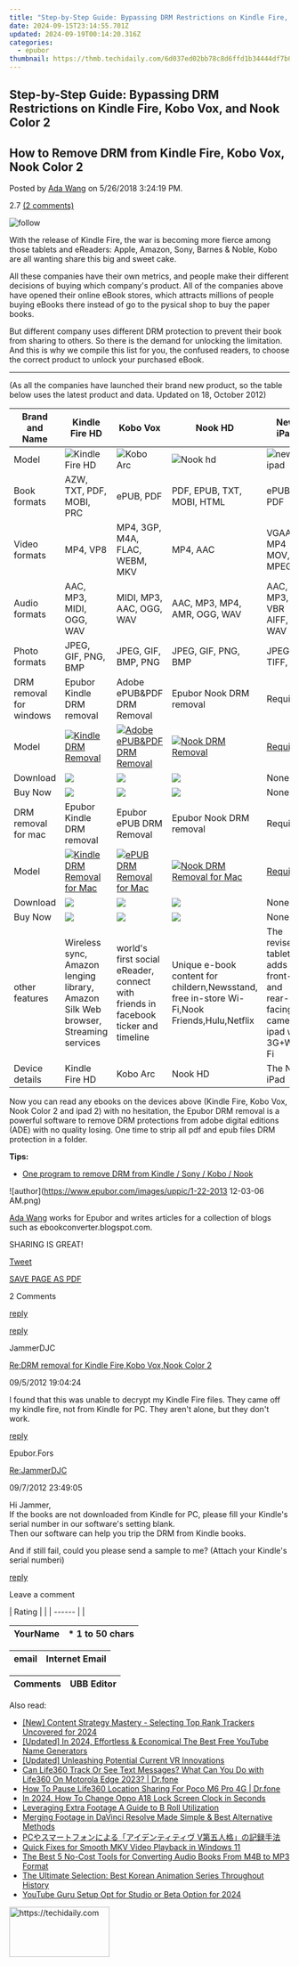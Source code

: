 ```yaml
---
title: "Step-by-Step Guide: Bypassing DRM Restrictions on Kindle Fire, Kobo Vox, and Nook Color 2"
date: 2024-09-15T23:14:55.701Z
updated: 2024-09-19T00:14:20.316Z
categories:
  - epubor
thumbnail: https://thmb.techidaily.com/6d037ed02bb78c8d6ffd1b34444df7b04ee29318597dde2ea49af183ae0562b3.png
---
```


## Step-by-Step Guide: Bypassing DRM Restrictions on Kindle Fire, Kobo Vox, and Nook Color 2

## How to Remove DRM from Kindle Fire, Kobo Vox, Nook Color 2

Posted by [Ada Wang](https://plus.google.com/+AdaWang/posts) on 5/26/2018 3:24:19 PM.

2.7 [(2 comments)](http://www.epubor.com/#comment-area) 

![follow](http://www.epubor.com/images/follow.png)

With the release of Kindle Fire, the war is becoming more fierce among those tablets and eReaders: Apple, Amazon, Sony, Barnes & Noble, Kobo are all wanting share this big and sweet cake.

All these companies have their own metrics, and people make their different decisions of buying which company's product. All of the companies above have opened their online eBook stores, which attracts millions of people buying eBooks there instead of go to the pysical shop to buy the paper books.

But different company uses different DRM protection to prevent their book from sharing to others. So there is the demand for unlocking the limitation. And this is why we compile this list for you, the confused readers, to choose the correct product to unlock your purchased eBook.

---

(As all the companies have launched their brand new product, so the table below uses the latest product and data. Updated on 18, October 2012)

| Brand and Name          | Kindle Fire HD                                                                                                                                                   | Kobo Vox                                                                                                                                                                                | Nook HD                                                                                                                                                  | New iPad                                                                   |
| ----------------------- | ---------------------------------------------------------------------------------------------------------------------------------------------------------------- | --------------------------------------------------------------------------------------------------------------------------------------------------------------------------------------- | -------------------------------------------------------------------------------------------------------------------------------------------------------- | -------------------------------------------------------------------------- |
| Model                   | ![Kindle Fire HD](https://www.epubor.com/images/kf-hd.jpg "Kindle Fire")                                                                                         | ![Kobo Arc](https://www.epubor.com/images/Kobo_Arc_610x682.jpg "Kobo Vox")                                                                                                              | ![Nook hd](https://www.epubor.com/images/nk-hd.png "Nook Color 2")                                                                                       | ![new ipad](https://www.epubor.com/images/neoipad.jpg "Apple ipad 2")      |
| Book formats            | AZW, TXT, PDF, MOBI, PRC                                                                                                                                         | ePUB, PDF                                                                                                                                                                               | PDF, EPUB, TXT, MOBI, HTML                                                                                                                               | ePUB, PDF                                                                  |
| Video formats           | MP4, VP8                                                                                                                                                         | MP4, 3GP, M4A, FLAC, WEBM, MKV                                                                                                                                                          | MP4, AAC                                                                                                                                                 | VGAA, MP4  MOV, MPEG                                                       |
| Audio formats           | AAC, MP3, MIDI, OGG, WAV                                                                                                                                         | MIDI, MP3, AAC, OGG, WAV                                                                                                                                                                | AAC, MP3, MP4, AMR, OGG, WAV                                                                                                                             | AAC, MP3, VBR AIFF, WAV                                                    |
| Photo formats           | JPEG, GIF, PNG, BMP                                                                                                                                              | JPEG, GIF, BMP, PNG                                                                                                                                                                     | JPEG, GIF, PNG, BMP                                                                                                                                      | JPEG, TIFF, GIF                                                            |
| DRM removal for windows | Epubor Kindle DRM removal                                                                                                                                        | Adobe ePUB&PDF DRM Removal                                                                                                                                                              | Epubor Nook DRM removal                                                                                                                                  | Requiem                                                                    |
| Model                   | [![Kindle DRM Removal](https://www.epubor.com/images/kindledrmremoval-box.jpg "kindle DRM Removal")](https://tools.techidaily.com/epubor/products/)             | [![Adobe ePUB&PDF DRM Removal](https://www.epubor.com/images/adobedrmremoval-box.jpg "Adboe ePUB&PDF DRM removal")](https://tools.techidaily.com/epubor/products/) | [![Nook DRM Removal](https://www.epubor.com/images/nook/NookDrmRemoval.jpg "Nook DRM Removal")](https://tools.techidaily.com/epubor/nook-drm-removal/)            | [Requiem](https://www.drmare.com/reviews/requiem-4-1-remove-drm.html)      |
| Download                | [![](https://www.epubor.com/images/guide-download-win.png)](http://download.epubor.com/kindledrmremoval.exe)                                                     | [![](https://www.epubor.com/images/guide-download-win.png)](http://download.epubor.com/adobedrmremoval.exe)                                                                             | [![](https://www.epubor.com/images/guide-download-win.png)](http://download.epubor.com/nookdrmremoval.exe)                                               | None                                                                       |
| Buy Now                 | [![](https://www.epubor.com/images/W/paypal.gif)](https://www.epubor.com/ultimate-order.htm#os%5FWin)                                                            | [![](https://www.epubor.com/images/W/paypal.gif)](https://www.epubor.com/ultimate-order.htm#os%5FWin)                                                                                   | [![](https://www.epubor.com/images/W/paypal.gif)](https://www.epubor.com/nook-drm-removal-order.htm)                                                     | None                                                                       |
| DRM removal for mac     | Epubor Kindle DRM removal                                                                                                                                        | Epubor ePUB DRM Removal                                                                                                                                                                 | Epubor Nook DRM removal                                                                                                                                  | Requiem                                                                    |
| Model                   | [![Kindle DRM Removal for Mac](https://www.epubor.com/images/Kindlemac.jpg "Kindle DRM Removal for Mac")](http://www.epubor.com/kindle-drm-removal-for-mac.html) | [![ePUB DRM Removal for Mac](https://www.epubor.com/images/epubmac.jpg "ePUB DRM Removal for Mac")](http://www.epubor.com/adobe-drm-removal-for-mac.html)                               | [![Nook DRM Removal for Mac](https://www.epubor.com/images/nookmac.jpg "Nook DRM Removal for Mac")](http://www.epubor.com/nook-drm-removal-for-mac.html) | [Requiem](https://www.drmare.com/reviews/requiem-4-1-remove-drm.html)      |
| Download                | [![](https://www.epubor.com/images/guide-download-mac.png)](http://download.epubor.com/kindledrmremoval.zip)                                                     | [![](https://www.epubor.com/images/guide-download-mac.png)](http://download.epubor.com/adobedrmremoval.zip)                                                                             | [![](https://www.epubor.com/images/guide-download-mac.png)](http://download.epubor.com/nookdrmremoval.zip)                                               | None                                                                       |
| Buy Now                 | [![](https://www.epubor.com/images/W/paypal.gif)](https://www.epubor.com/ultimate-order.htm#os%5FMac)                                                            | [![](https://www.epubor.com/images/W/paypal.gif)](https://www.epubor.com/ultimate-order.htm#os%5FMac)                                                                                   | [![](https://www.epubor.com/images/W/paypal.gif)](https://www.epubor.com/ultimate-order.htm#os%5FMac)                                                    | None                                                                       |
| other features          | Wireless sync, Amazon lenging library, Amazon Silk Web browser, Streaming services                                                                               | world's first social eReader, connect with friends in facebook ticker and timeline                                                                                                      | Unique e-book content for childern,Newsstand, free in-store Wi-Fi,Nook Friends,Hulu,Netflix                                                              | The revised tablet adds front- and rear-facing cameras, ipad with 3G+Wi-Fi |
| Device details          | Kindle Fire HD                                                                                                                                                   | Kobo Arc                                                                                                                                                                                | Nook HD                                                                                                                                                  | The New iPad                                                               |

Now you can read any ebooks on the devices above (Kindle Fire, Kobo Vox, Nook Color 2 and ipad 2) with no hesitation, the Epubor DRM removal is a powerful software to remove DRM protections from adobe digital editions (ADE) with no quality losing. One time to strip all pdf and epub files DRM protection in a folder.

**Tips:** 

* [One program to remove DRM from Kindle / Sony / Kobo / Nook](https://tools.techidaily.com/epubor/drm-removal-tools/)

![author](https://www.epubor.com/images/uppic/1-22-2013 12-03-06 AM.png)

[Ada Wang](https://plus.google.com/+AdaWang/posts) works for Epubor and writes articles for a collection of blogs such as ebookconverter.blogspot.com.

SHARING IS GREAT!

[Tweet](https://twitter.com/share) 

[SAVE PAGE AS PDF](https://tools.techidaily.com/epubor/products/) 

2 Comments

[reply](https://tools.techidaily.com/epubor/products/) 

[reply](https://tools.techidaily.com/epubor/products/) 

JammerDJC

[Re:DRM removal for Kindle Fire,Kobo Vox,Nook Color 2](https://tools.techidaily.com/epubor/products/)

09/5/2012 19:04:24

I found that this was unable to decrypt my Kindle Fire files. They came off my kindle fire, not from Kindle for PC. They aren't alone, but they don't work.

[reply](https://tools.techidaily.com/epubor/products/) 

Epubor.Fors

[Re:JammerDJC](https://tools.techidaily.com/epubor/products/)

09/7/2012 23:49:05

Hi Jammer,  
 If the books are not downloaded from Kindle for PC, please fill your Kindle's serial number in our software's setting blank.  
 Then our software can help you trip the DRM from Kindle books.

 And if still fail, could you please send a sample to me? (Attach your Kindle's serial numberi)

[reply](https://tools.techidaily.com/epubor/products/) 

Leave a comment

| Rating |  |
| ------ |  |

| YourName | \*  1 to 50 chars |
| -------- | ----------------- |

| email | Internet Email |
| ----- | -------------- |

| Comments | UBB Editor |
| -------- | ---------- |

<ins class="adsbygoogle"
     style="display:block"
     data-ad-format="autorelaxed"
     data-ad-client="ca-pub-7571918770474297"
     data-ad-slot="1223367746"></ins>

<ins class="adsbygoogle"
     style="display:block"
     data-ad-client="ca-pub-7571918770474297"
     data-ad-slot="8358498916"
     data-ad-format="auto"
     data-full-width-responsive="true"></ins>

<span class="atpl-alsoreadstyle">Also read:</span>
<div><ul>
<li><a href="https://facebook-video-share.techidaily.com/new-content-strategy-mastery-selecting-top-rank-trackers-uncovered-for-2024/"><u>[New] Content Strategy Mastery - Selecting Top Rank Trackers Uncovered for 2024</u></a></li>
<li><a href="https://facebook-video-footage.techidaily.com/updated-in-2024-effortless-and-economical-the-best-free-youtube-name-generators/"><u>[Updated] In 2024, Effortless & Economical The Best Free YouTube Name Generators</u></a></li>
<li><a href="https://fox-links.techidaily.com/updated-unleashing-potential-current-vr-innovations/"><u>[Updated] Unleashing Potential Current VR Innovations</u></a></li>
<li><a href="https://fake-location.techidaily.com/can-life360-track-or-see-text-messages-what-can-you-do-with-life360-on-motorola-edge-2023-drfone-by-drfone-virtual-android/"><u>Can Life360 Track Or See Text Messages? What Can You Do with Life360 On Motorola Edge 2023? | Dr.fone</u></a></li>
<li><a href="https://location-social.techidaily.com/how-to-pause-life360-location-sharing-for-poco-m6-pro-4g-drfone-by-drfone-virtual-android/"><u>How To Pause Life360 Location Sharing For Poco M6 Pro 4G | Dr.fone</u></a></li>
<li><a href="https://android-unlock.techidaily.com/in-2024-how-to-change-oppo-a18-lock-screen-clock-in-seconds-by-drfone-android/"><u>In 2024, How To Change Oppo A18 Lock Screen Clock in Seconds</u></a></li>
<li><a href="https://extra-tips.techidaily.com/leveraging-extra-footage-a-guide-to-b-roll-utilization/"><u>Leveraging Extra Footage A Guide to B Roll Utilization</u></a></li>
<li><a href="https://solve-luxury.techidaily.com/merging-footage-in-davinci-resolve-made-simple-and-best-alternative-methods/"><u>Merging Footage in DaVinci Resolve Made Simple & Best Alternative Methods</u></a></li>
<li><a href="https://solve-luxury.techidaily.com/pc-v/"><u>PCやスマートフォンによる「アイデンティティヴ V第五人格」の記録手法</u></a></li>
<li><a href="https://solve-luxury.techidaily.com/quick-fixes-for-smooth-mkv-video-playback-in-windows-11/"><u>Quick Fixes for Smooth MKV Video Playback in Windows 11</u></a></li>
<li><a href="https://solve-luxury.techidaily.com/the-best-5-no-cost-tools-for-converting-audio-books-from-m4b-to-mp3-format/"><u>The Best 5 No-Cost Tools for Converting Audio Books From M4B to MP3 Format</u></a></li>
<li><a href="https://solve-luxury.techidaily.com/the-ultimate-selection-best-korean-animation-series-throughout-history/"><u>The Ultimate Selection: Best Korean Animation Series Throughout History</u></a></li>
<li><a href="https://facebook-video-footage.techidaily.com/youtube-guru-setup-opt-for-studio-or-beta-option-for-2024/"><u>YouTube Guru Setup Opt for Studio or Beta Option for 2024</u></a></li>
</ul></div>

<!-- affiliate ads begin -->
<a href="https://aligracehair.sjv.io/c/5597632/2135397/19272" target="_top" id="2135397">
  <img src="//a.impactradius-go.com/display-ad/19272-2135397" border="0" alt="https://techidaily.com" width="180" height="90"/>
</a>
<img height="0" width="0" src="https://aligracehair.sjv.io/i/5597632/2135397/19272" style="position:absolute;visibility:hidden;" border="0" />
<!-- affiliate ads end -->

